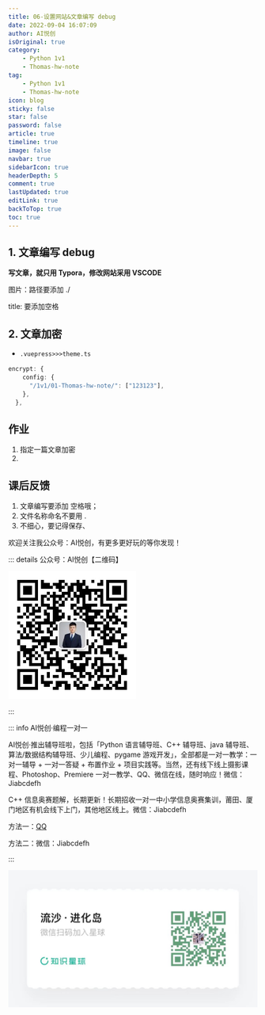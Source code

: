```yaml
---
title: 06-设置网站&文章编写 debug
date: 2022-09-04 16:07:09
author: AI悦创
isOriginal: true
category:
    - Python 1v1
    - Thomas-hw-note
tag:
    - Python 1v1
    - Thomas-hw-note
icon: blog
sticky: false
star: false
password: false
article: true
timeline: true
image: false
navbar: true
sidebarIcon: true
headerDepth: 5
comment: true
lastUpdated: true
editLink: true
backToTop: true
toc: true
---
```


## 1. 文章编写 debug

**写文章，就只用 Typora，修改网站采用 VSCODE**

图片：路径要添加 ./

title: 要添加空格

## 2. 文章加密

- `.vuepress>>>theme.ts`

```typescript
encrypt: {
    config: {
      "/1v1/01-Thomas-hw-note/": ["123123"],
    },
  },
```





## 作业

1. 指定一篇文章加密
1. 




## 课后反馈

1. 文章编写要添加 空格哦；
1. 文件名称命名不要用 . 
1. 不细心，要记得保存、



欢迎关注我公众号：AI悦创，有更多更好玩的等你发现！

::: details 公众号：AI悦创【二维码】

![](/gzh.jpg)

:::

::: info AI悦创·编程一对一

AI悦创·推出辅导班啦，包括「Python 语言辅导班、C++ 辅导班、java 辅导班、算法/数据结构辅导班、少儿编程、pygame 游戏开发」，全部都是一对一教学：一对一辅导 + 一对一答疑 + 布置作业 + 项目实践等。当然，还有线下线上摄影课程、Photoshop、Premiere 一对一教学、QQ、微信在线，随时响应！微信：Jiabcdefh

C++ 信息奥赛题解，长期更新！长期招收一对一中小学信息奥赛集训，莆田、厦门地区有机会线下上门，其他地区线上。微信：Jiabcdefh

方法一：[QQ](http://wpa.qq.com/msgrd?v=3&uin=1432803776&site=qq&menu=yes)

方法二：微信：Jiabcdefh

:::

![](/zsxq.jpg)












